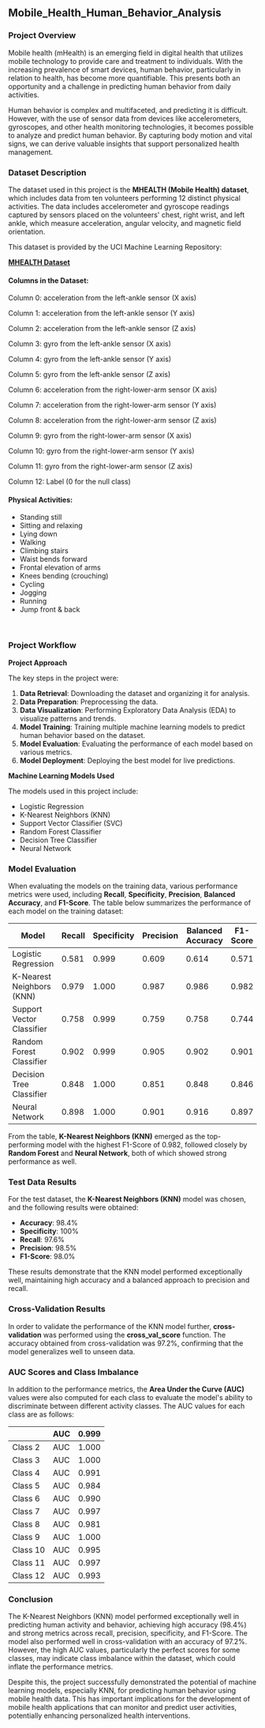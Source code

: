 ## Mobile_Health_Human_Behavior_Analysis

### Project Overview

Mobile health (mHealth) is an emerging field in digital health that utilizes mobile technology to provide care and treatment to individuals. With the increasing prevalence of smart devices, human behavior, particularly in relation to health, has become more quantifiable. This presents both an opportunity and a challenge in predicting human behavior from daily activities.

Human behavior is complex and multifaceted, and predicting it is difficult. However, with the use of sensor data from devices like accelerometers, gyroscopes, and other health monitoring technologies, it becomes possible to analyze and predict human behavior. By capturing body motion and vital signs, we can derive valuable insights that support personalized health management.
<br>

### Dataset Description

The dataset used in this project is the **MHEALTH (Mobile Health) dataset**, which includes data from ten volunteers performing 12 distinct physical activities. The data includes accelerometer and gyroscope readings captured by sensors placed on the volunteers' chest, right wrist, and left ankle, which measure acceleration, angular velocity, and magnetic field orientation.

This dataset is provided by the UCI Machine Learning Repository:

[**MHEALTH Dataset**](https://archive.ics.uci.edu/dataset/319/mhealth+dataset)


#### Columns in the Dataset:

Column 0: acceleration from the left-ankle sensor (X axis)

Column 1: acceleration from the left-ankle sensor (Y axis)

Column 2: acceleration from the left-ankle sensor (Z axis)

Column 3: gyro from the left-ankle sensor (X axis)

Column 4: gyro from the left-ankle sensor (Y axis)

Column 5: gyro from the left-ankle sensor (Z axis)

Column 6: acceleration from the right-lower-arm sensor (X axis)

Column 7: acceleration from the right-lower-arm sensor (Y axis)

Column 8: acceleration from the right-lower-arm sensor (Z axis)

Column 9: gyro from the right-lower-arm sensor (X axis)

Column 10: gyro from the right-lower-arm sensor (Y axis)

Column 11: gyro from the right-lower-arm sensor (Z axis)

Column 12: Label (0 for the null class)


#### Physical Activities:

+ Standing still
+ Sitting and relaxing
+ Lying down
+ Walking
+ Climbing stairs
+ Waist bends forward
+ Frontal elevation of arms
+ Knees bending (crouching)
+ Cycling
+ Jogging
+ Running
+ Jump front & back

<br>

### Project Workflow

**Project Approach**

The key steps in the project were:

1. **Data Retrieval**: Downloading the dataset and organizing it for analysis.
2. **Data Preparation**: Preprocessing the data.
3. **Data Visualization**: Performing Exploratory Data Analysis (EDA) to visualize patterns and trends.
4. **Model Training**: Training multiple machine learning models to predict human behavior based on the dataset.
5. **Model Evaluation**: Evaluating the performance of each model based on various metrics.
6. **Model Deployment**: Deploying the best model for live predictions.

**Machine Learning Models Used**

The models used in this project include:

- Logistic Regression
- K-Nearest Neighbors (KNN)
- Support Vector Classifier (SVC)
- Random Forest Classifier
- Decision Tree Classifier
- Neural Network

### **Model Evaluation**

When evaluating the models on the training data, various performance metrics were used, including **Recall**, **Specificity**, **Precision**, **Balanced Accuracy**, and **F1-Score**. The table below summarizes the performance of each model on the training dataset:

| Model | Recall | Specificity | Precision | Balanced Accuracy | F1-Score |
| --- | --- | --- | --- | --- | --- |
| Logistic Regression | 0.581 | 0.999 | 0.609 | 0.614 | 0.571 |
| K-Nearest Neighbors (KNN) | 0.979 | 1.000 | 0.987 | 0.986 | 0.982 |
| Support Vector Classifier | 0.758 | 0.999 | 0.759 | 0.758 | 0.744 |
| Random Forest Classifier | 0.902 | 0.999 | 0.905 | 0.902 | 0.901 |
| Decision Tree Classifier | 0.848 | 1.000 | 0.851 | 0.848 | 0.846 |
| Neural Network | 0.898 | 1.000 | 0.901 | 0.916 | 0.897 |

From the table, **K-Nearest Neighbors (KNN)** emerged as the top-performing model with the highest F1-Score of 0.982, followed closely by **Random Forest** and **Neural Network**, both of which showed strong performance as well.

### **Test Data Results**

For the test dataset, the **K-Nearest Neighbors (KNN)** model was chosen, and the following results were obtained:

- **Accuracy**: 98.4%
- **Specificity**: 100%
- **Recall**: 97.6%
- **Precision**: 98.5%
- **F1-Score**: 98.0%

These results demonstrate that the KNN model performed exceptionally well, maintaining high accuracy and a balanced approach to precision and recall.

### **Cross-Validation Results**

In order to validate the performance of the KNN model further, **cross-validation** was performed using the **cross_val_score** function. The accuracy obtained from cross-validation was 97.2%, confirming that the model generalizes well to unseen data.

### **AUC Scores and Class Imbalance**

In addition to the performance metrics, the **Area Under the Curve (AUC)** values were also computed for each class to evaluate the model's ability to discriminate between different activity classes. The AUC values for each class are as follows:

|  | AUC | 0.999 |
| --- | --- | --- |
| Class 2 | AUC | 1.000 |
| Class 3 | AUC |  1.000 |
| Class 4 | AUC | 0.991 |
| Class 5 | AUC | 0.984 |
| Class 6 | AUC | 0.990 |
| Class 7 | AUC | 0.997 |
| Class 8 | AUC | 0.981 |
| Class 9 | AUC | 1.000 |
| Class 10 | AUC | 0.995 |
| Class 11 | AUC | 0.997 |
| Class 12 | AUC | 0.993 |

### **Conclusion**

The K-Nearest Neighbors (KNN) model performed exceptionally well in predicting human activity and behavior, achieving high accuracy (98.4%) and strong metrics across recall, precision, specificity, and F1-Score. The model also performed well in cross-validation with an accuracy of 97.2%. However, the high AUC values, particularly the perfect scores for some classes, may indicate class imbalance within the dataset, which could inflate the performance metrics.

Despite this, the project successfully demonstrated the potential of machine learning models, especially KNN, for predicting human behavior using mobile health data. This has important implications for the development of mobile health applications that can monitor and predict user activities, potentially enhancing personalized health interventions.
